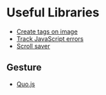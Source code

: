 # Useful Libraries

* [Create tags on image](http://timseverien.nl/projects/taggd/)
* [Track JavaScript errors](http://beta.trackets.com/)
* [Scroll saver](http://en.hasheminezhad.com/scrollsaver)

## Gesture

* [Quo.js](http://quojs.tapquo.com/)